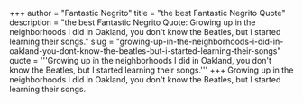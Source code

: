 +++
author = "Fantastic Negrito"
title = "the best Fantastic Negrito Quote"
description = "the best Fantastic Negrito Quote: Growing up in the neighborhoods I did in Oakland, you don't know the Beatles, but I started learning their songs."
slug = "growing-up-in-the-neighborhoods-i-did-in-oakland-you-dont-know-the-beatles-but-i-started-learning-their-songs"
quote = '''Growing up in the neighborhoods I did in Oakland, you don't know the Beatles, but I started learning their songs.'''
+++
Growing up in the neighborhoods I did in Oakland, you don't know the Beatles, but I started learning their songs.
